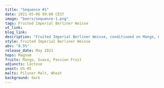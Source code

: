 ```yaml
---
title: "Sequence #1"
date: 2021-05-06 09:00 CEST
image: "beers/sequence-1.png"
tags: Fruited Imperial Berliner Weisse
ut_link:
blog_link:
description: "Fruited Imperial Berliner Weisse, conditioned on Mango, Guava and Passion Fruit."
style: Fruited Imperial Berliner Weisse
abv: "8.5%"
release_date: May 2021
hops: Magnum
fruits: Mango, Guava, Passion Fruit
adjuncts: Lactose
yeast: US-05
malts: Pilsner Malt, Wheat
background: dark
---
```

